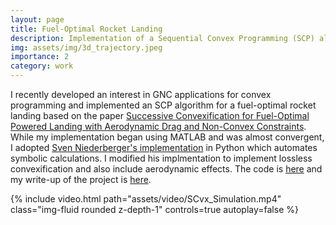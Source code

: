 ```yaml
---
layout: page
title: Fuel-Optimal Rocket Landing
description: Implementation of a Sequential Convex Programming (SCP) algorithm for fuel-optimal rocket landing. 
img: assets/img/3d_trajectory.jpeg
importance: 2
category: work
---
```

I recently developed an interest in GNC applications for convex programming and implemented an SCP algorithm for a fuel-optimal rocket landing based on the paper <a href="https://www.researchgate.net/profile/Adhithya-Babu/post/Lossless_convexification_vs_Successive_convexification/attachment/5f02dbe43909f70001da764f/AS%3A910206900903936%401594021644514/download/_SCvx+for+Fuel-Optimal+Powered+Landing.pdf">Successive Convexification for Fuel-Optimal Powered
Landing with Aerodynamic Drag and Non-Convex Constraints</a>. While my implementation began using MATLAB and was almost convergent, I adopted <a href="https://github.com/EmbersArc/SCvx">Sven Niederberger's implementation</a> in Python which automates symbolic calculations. I modified his implmentation to implement lossless convexification and also include aerodynamic effects. The code is <a href="https://github.com/apark2459/SCP_python?tab=readme-ov-file">here</a> and my write-up of the project is <a href="https://jinhyunpark2459.github.io/assets/pdf/SCP_for_Fuel_Optimal_Rocket_Landing.pdf">here</a>.

<div class="row mt-3">
    <div class="col-sm mt-3 mt-md-0">
        {% include video.html path="assets/video/SCvx_Simulation.mp4" class="img-fluid rounded z-depth-1" controls=true autoplay=false %}
    </div>
</div>